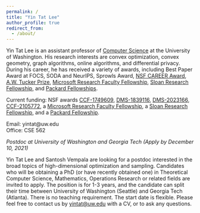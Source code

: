 ```yaml
---
permalink: /
title: "Yin Tat Lee"
author_profile: true
redirect_from: 
  - /about/
---
```



Yin Tat Lee is an assistant professor of [Computer Science](https://www.cs.washington.edu/) at the University of Washington<!--and a visiting researcher in [Microsoft Research AI](https://www.microsoft.com/en-us/research/group/mlog/)-->. His research interests are convex optimization, convex geometry, graph algorithms, online algorithms, and differential privacy. During his career, he has received a variety of awards, including Best Paper Award at FOCS, SODA and NeurIPS, Sprowls Award, [NSF CAREER Award](https://www.nsf.gov/awardsearch/showAward?AWD_ID=1749609), [A.W. Tucker Prize](http://www.mathopt.org/?nav=tucker), [Microsoft Research Faculty Fellowship](https://www.microsoft.com/en-us/research/academic-program/faculty-fellowship/), [Sloan Research Fellowship](https://sloan.org/fellowships/), and [Packard Fellowships](https://www.packard.org/what-we-fund/science/packard-fellowships-for-science-and-engineering/).

Current funding: NSF awards [CCF-1749609](https://www.nsf.gov/awardsearch/showAward?AWD_ID=1749609), [DMS-1839116](https://www.nsf.gov/awardsearch/showAward?AWD_ID=1839116), [DMS-2023166](https://www.nsf.gov/awardsearch/showAward?AWD_ID=2023166), [CCF-2105772](https://www.nsf.gov/awardsearch/showAward?AWD_ID=2105772), a [Microsoft Research Faculty Fellowship](https://www.microsoft.com/en-us/research/academic-program/faculty-fellowship/), a [Sloan Research Fellowship](https://sloan.org/fellowships/), and a [Packard Fellowship](https://www.packard.org/what-we-fund/science/packard-fellowships-for-science-and-engineering/).
<!--CCF-1740551-->
Email: yintat@<span style="display: none;">ignoreme-</span>uw.edu<br>
Office: CSE 562


*Postdoc at University of Washington and Georgia Tech (Apply by December 10, 2021)*

Yin Tat Lee and Santosh Vempala are looking for a postdoc interested in the broad topics of high-dimensional optimization and sampling. Candidates who will be obtaining a PhD (or have recently obtained one) in Theoretical Computer Science, Mathematics, Operations Research or related fields are invited to apply. The position is for 1-3 years, and the candidate can split their time between University of Washington (Seattle) and Georgia Tech (Atlanta). There is no teaching requirement. The start date is flexible. Please feel free to contact us by yintat@uw.edu with a CV, or to ask any questions.


